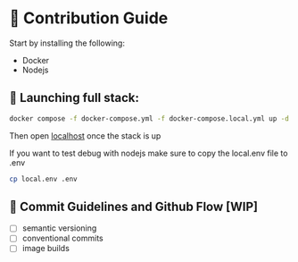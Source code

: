 # 👥 Contribution Guide

Start by installing the following:

  - Docker
  - Nodejs

## 🚀 Launching full stack:
```bash
docker compose -f docker-compose.yml -f docker-compose.local.yml up -d
```
Then open [localhost](http://localhost) once the stack is up

If you want to test debug with nodejs make sure to copy the local.env file to .env
```bash
cp local.env .env
```

## 📝 Commit Guidelines and Github Flow [WIP]

  - [ ] semantic versioning
  - [ ] conventional commits
  - [ ] image builds